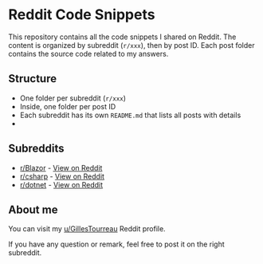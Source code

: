 # Reddit Code Snippets

This repository contains all the code snippets I shared on Reddit.
The content is organized by subreddit (`r/xxx`), then by post ID.
Each post folder contains the source code related to my answers.

## Structure
- One folder per subreddit (`r/xxx`)
- Inside, one folder per post ID
- Each subreddit has its own `README.md` that lists all posts with details
- 
## Subreddits
- [r/Blazor](./Blazor) - [View on Reddit](https://www.reddit.com/r/Blazor/)
- [r/csharp](./csharp) - [View on Reddit](https://www.reddit.com/r/csharp/)
- [r/dotnet](./dotnet) - [View on Reddit](https://www.reddit.com/r/dotnet/)

## About me
You can visit my [u/GillesTourreau](https://www.reddit.com/user/GillesTourreau/) Reddit profile.

If you have any question or remark, feel free to post it on the right subreddit.